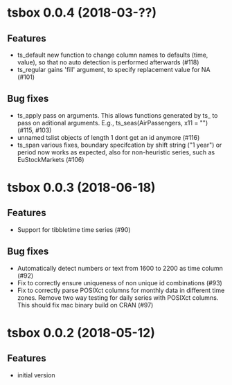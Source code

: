 # tsbox 0.0.4 (2018-03-??)

## Features

- ts_default new function to change column names to defaults (time, value), so
  that no auto detection is performed afterwards (#118)
- ts_regular gains 'fill' argument, to specify replacement value for NA (#101)

## Bug fixes

- ts_apply pass on arguments. This allows functions generated by ts_ to pass on
  aditional arguments. E.g., ts_seas(AirPassengers, x11 = "") (#115, #103)
- unnamed tslist objects of length 1 dont get an id anymore (#116)
- ts_span various fixes, boundary specifcation by shift string ("1 year")
  or period now works as expected, also for non-heuristic series, such as
  EuStockMarkets (#106)


# tsbox 0.0.3 (2018-06-18)

## Features

- Support for tibbletime time series (#90)

## Bug fixes

- Automatically detect numbers or text from 1600 to 2200 as time column (#92)
- Fix to correctly ensure uniqueness of non unique id combinations (#93)
- Fix to correctly parse POSIXct columns for monthly data in different time
  zones. Remove two way testing for daily series with POSIXct columns. This
  should fix mac binary build on CRAN (#97)

# tsbox 0.0.2 (2018-05-12)

## Features

- initial version


